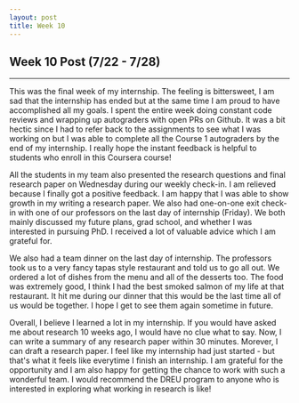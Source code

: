 ```yaml
---
layout: post
title: Week 10
---
```


## Week 10 Post (7/22 - 7/28)
---

This was the final week of my internship. The feeling is bittersweet, I am sad that the internship has ended but at the same time I am proud to have accomplished all my goals. I spent the entire week doing constant code reviews and wrapping up autograders with open PRs on Github. It was a bit hectic since I had to refer back to the assignments to see what I was working on but I was able to complete all the Course 1 autograders by the end of my internship. I really hope the instant feedback is helpful to students who enroll in this Coursera course!

All the students in my team also presented the research questions and final research paper on Wednesday during our weekly check-in. I am relieved because I finally got a positive feedback. I am happy that I was able to show growth in my writing a research paper. We also had one-on-one exit check-in with one of our professors on the last day of internship (Friday). We both mainly discussed my future plans, grad school, and whether I was interested in pursuing PhD. I received a lot of valuable advice which I am grateful for.

We also had a team dinner on the last day of internship. The professors took us to a very fancy tapas style restaurant and told us to go all out. We ordered a lot of dishes from the menu and all of the desserts too. The food was extremely good, I think I had the best smoked salmon of my life at that restaurant. It hit me during our dinner that this would be the last time all of us would be together. I hope I get to see them again sometime in future.

Overall, I believe I learned a lot in my internship. If you would have asked me about research 10 weeks ago, I would have no clue what to say. Now, I can write a summary of any research paper within 30 minutes. Morever, I can draft a research paper. I feel like my internship had just started - but that's what it feels like everytime I finish an internship. I am grateful for the opportunity and I am also happy for getting the chance to work with such a wonderful team. I would recommend the DREU program to anyone who is interested in exploring what working in research is like!
